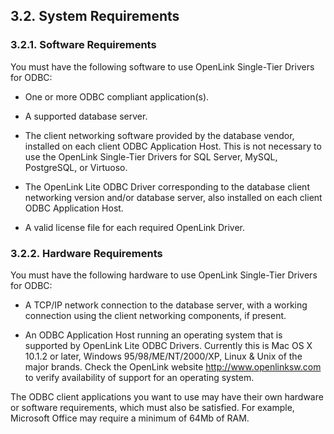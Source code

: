 <div id="lite_systemreq" class="section">

<div class="titlepage">

<div>

<div>

## 3.2. System Requirements

</div>

</div>

</div>

<div id="lite_softreq" class="section">

<div class="titlepage">

<div>

<div>

### 3.2.1. Software Requirements

</div>

</div>

</div>

You must have the following software to use OpenLink Single-Tier Drivers
for ODBC:

<div class="itemizedlist">

- One or more ODBC compliant application(s).

- A supported database server.

- The client networking software provided by the database vendor,
  installed on each client ODBC Application Host. This is not necessary
  to use the OpenLink Single-Tier Drivers for SQL Server, MySQL,
  PostgreSQL, or Virtuoso.

- The OpenLink Lite ODBC Driver corresponding to the database client
  networking version and/or database server, also installed on each
  client ODBC Application Host.

- A valid license file for each required OpenLink Driver.

</div>

</div>

<div id="lite_hardware" class="section">

<div class="titlepage">

<div>

<div>

### 3.2.2. Hardware Requirements

</div>

</div>

</div>

You must have the following hardware to use OpenLink Single-Tier Drivers
for ODBC:

<div class="itemizedlist">

- A TCP/IP network connection to the database server, with a working
  connection using the client networking components, if present.

- An ODBC Application Host running an operating system that is supported
  by OpenLink Lite ODBC Drivers. Currently this is Mac OS X 10.1.2 or
  later, Windows 95/98/ME/NT/2000/XP, Linux & Unix of the major brands.
  Check the OpenLink website http://www.openlinksw.com to verify
  availability of support for an operating system.

</div>

The ODBC client applications you want to use may have their own hardware
or software requirements, which must also be satisfied. For example,
Microsoft Office may require a minimum of 64Mb of RAM.

</div>

</div>
